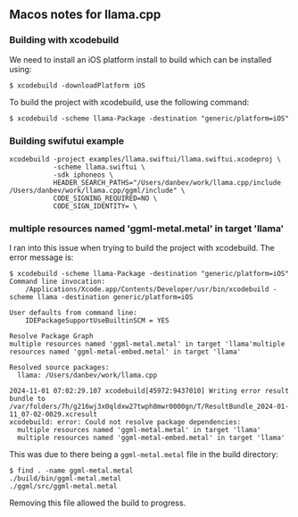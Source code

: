 ## Macos notes for llama.cpp

### Building with xcodebuild
We need to install an iOS platform install to build which can be installed using:
```console
$ xcodebuild -downloadPlatform iOS
```

To build the project with xcodebuild, use the following command:
```console
$ xcodebuild -scheme llama-Package -destination "generic/platform=iOS"
```

### Building swifutui example
```console
xcodebuild -project examples/llama.swiftui/llama.swiftui.xcodeproj \
           -scheme llama.swiftui \
           -sdk iphoneos \
           HEADER_SEARCH_PATHS="/Users/danbev/work/llama.cpp/include /Users/danbev/work/llama.cpp/ggml/include" \
           CODE_SIGNING_REQUIRED=NO \
           CODE_SIGN_IDENTITY= \
```

### multiple resources named 'ggml-metal.metal' in target 'llama'
I ran into this issue when trying to build the project with xcodebuild. The error message is:
```console
$ xcodebuild -scheme llama-Package -destination "generic/platform=iOS"
Command line invocation:
    /Applications/Xcode.app/Contents/Developer/usr/bin/xcodebuild -scheme llama -destination generic/platform=iOS

User defaults from command line:
    IDEPackageSupportUseBuiltinSCM = YES

Resolve Package Graph
multiple resources named 'ggml-metal.metal' in target 'llama'multiple resources named 'ggml-metal-embed.metal' in target 'llama'

Resolved source packages:
  llama: /Users/danbev/work/llama.cpp

2024-11-01 07:02:29.107 xcodebuild[45972:9437010] Writing error result bundle to /var/folders/7h/g216wj3x0qldxw27twph8mwr0000gn/T/ResultBundle_2024-01-11_07-02-0029.xcresult
xcodebuild: error: Could not resolve package dependencies:
  multiple resources named 'ggml-metal.metal' in target 'llama'
  multiple resources named 'ggml-metal-embed.metal' in target 'llama'
```
This was due to there being a `ggml-metal.metal` file in the build directory:
```console
$ find . -name ggml-metal.metal
./build/bin/ggml-metal.metal
./ggml/src/ggml-metal.metal
```
Removing this file allowed the build to progress.
